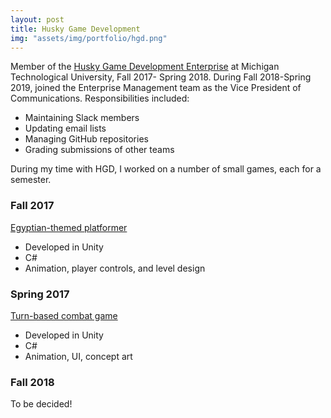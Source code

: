 ```yaml
---
layout: post
title: Husky Game Development
img: "assets/img/portfolio/hgd.png"
---
```


Member of the [Husky Game Development Enterprise](https://www.huskygames.com/) at Michigan Technological University, Fall 2017- Spring 2018. 
During Fall 2018-Spring 2019, joined the Enterprise Management team as the Vice President of Communications. Responsibilities included:

* Maintaining Slack members
* Updating email lists 
* Managing GitHub repositories
* Grading submissions of other teams 

During my time with HGD, I worked on a number of small games, each for a semester. 

### Fall 2017
[Egyptian-themed platformer](https://github.com/HuskyGameDev/2017-team5)
* Developed in Unity 
* C#
* Animation, player controls, and level design 

### Spring 2017 
[Turn-based combat game](https://github.com/HuskyGameDev/2017-team11)
* Developed in Unity 
* C#
* Animation, UI, concept art 

### Fall 2018
To be decided!

 

